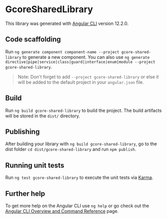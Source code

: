 # GcoreSharedLibrary

This library was generated with [Angular CLI](https://github.com/angular/angular-cli) version 12.2.0.

## Code scaffolding

Run `ng generate component component-name --project gcore-shared-library` to generate a new component. You can also use `ng generate directive|pipe|service|class|guard|interface|enum|module --project gcore-shared-library`.
> Note: Don't forget to add `--project gcore-shared-library` or else it will be added to the default project in your `angular.json` file. 

## Build

Run `ng build gcore-shared-library` to build the project. The build artifacts will be stored in the `dist/` directory.

## Publishing

After building your library with `ng build gcore-shared-library`, go to the dist folder `cd dist/gcore-shared-library` and run `npm publish`.

## Running unit tests

Run `ng test gcore-shared-library` to execute the unit tests via [Karma](https://karma-runner.github.io).

## Further help

To get more help on the Angular CLI use `ng help` or go check out the [Angular CLI Overview and Command Reference](https://angular.io/cli) page.
